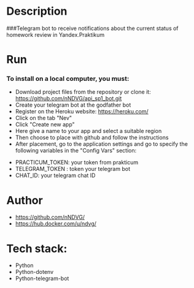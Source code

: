 # Description
###Telegram bot to receive notifications about the current status of homework review in Yandex.Praktikum

# Run
### To install on a local computer, you must:
* Download project files from the repository or clone it: https://github.com/nNDVG/api_sp1_bot.git
* Create your telegram bot at the godfather bot 
* Register on the Heroku website: https://heroku.com/
* Click on the tab "Nev"
* Click "Create new app"
* Here give a name to your app and select a suitable region
* Then choose to place with github and follow the instructions
* After placement, go to the application settings and go to specify the following variables in the "Config Vars" section:
 - PRACTICUM_TOKEN:  your token from prakticum
 - TELEGRAM_TOKEN : token your telegram bot
 - CHAT_ID: your telegram chat ID 

# Author
 - https://github.com/nNDVG/
 - https://hub.docker.com/u/ndvg/

# Tech stack:
* Python
* Python-dotenv
* Python-telegram-bot
